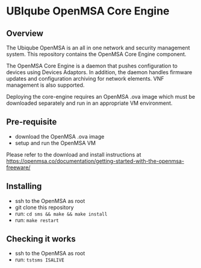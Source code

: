 UBIqube OpenMSA Core Engine
===========================


Overview
--------

The Ubiqube OpenMSA is an all in one network and security management
system.  This repository contains the OpenMSA Core Engine component.

The OpenMSA Core Engine is a daemon that pushes configuration to devices
using Devices Adaptors.  In addition, the daemon handles firmware updates
and configuration archiving for network elements.  VNF management is also
supported.

Deploying the core-engine requires an OpenMSA .ova image which must
be downloaded separately and run in an appropriate VM environment.


Pre-requisite
-------------

- download the OpenMSA .ova image
- setup and run the OpenMSA VM

Please refer to the download and install instructions at
https://openmsa.co/documentation/getting-started-with-the-openmsa-freeware/


Installing
----------

- ssh to the OpenMSA as root
- git clone this repository
- run: `cd sms && make && make install`
- run: `make restart`


Checking it works
-----------------

- ssh to the OpenMSA as root
- run: `tstsms ISALIVE`

